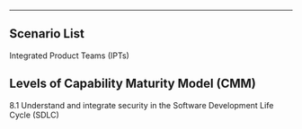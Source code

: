 

---

## Scenario List 

Integrated Product Teams (IPTs)

## Levels of Capability Maturity Model (CMM)

8.1 Understand and integrate security in the Software Development Life Cycle (SDLC)




